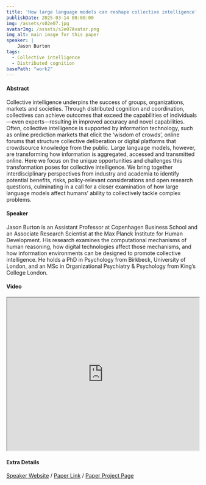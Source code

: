 ```yaml
---
title: 'How large language models can reshape collective intelligence'
publishDate: 2025-03-14 00:00:00
img: /assets/s02e07.jpg
avatarImg: /assets/s2e07Avatar.png
img_alt: main image for this paper
speaker: |
    Jason Burton
tags:
  - Collective intelligence
  - Distributed cognition
basePath: "work2"
---
```


#### Abstract

Collective intelligence underpins the success of groups, organizations, markets and societies. Through distributed cognition and coordination, collectives can achieve outcomes that exceed the capabilities of individuals—even experts—resulting in improved accuracy and novel capabilities. Often, collective intelligence is supported by information technology, such as online prediction markets that elicit the ‘wisdom of crowds’, online forums that structure collective deliberation or digital platforms that crowdsource knowledge from the public. Large language models, however, are transforming how information is aggregated, accessed and transmitted online. Here we focus on the unique opportunities and challenges this transformation poses for collective intelligence. We bring together interdisciplinary perspectives from industry and academia to identify potential benefits, risks, policy-relevant considerations and open research questions, culminating in a call for a closer examination of how large language models affect humans’ ability to collectively tackle complex problems.

#### Speaker

Jason Burton is an Assistant Professor at Copenhagen Business School and an Associate Research Scientist at the Max Planck Institute for Human Development. His research examines the computational mechanisms of human reasoning, how digital technologies affect those mechanisms, and how information environments can be designed to promote collective intelligence. He holds a PhD in Psychology from Birkbeck, University of London, and an MSc in Organizational Psychiatry & Psychology from King’s College London.

#### Video

<iframe width="100%" height="400px"
src="https://www.youtube.com/embed/3ZvFzevjkao" style="display: block; margin: 0 auto;">
</iframe>

#### Extra Details

[Speaker Website](https://www.cbs.dk/en/research/departments-and-centres/department-of-digitalization/staff/jbdigi) / [Paper Link](https://www.nature.com/articles/s41562-024-01959-9) / [Paper Project Page](https://lamarr-institute.org/publication/how-large-language-models-can-reshape-collective-intelligence/)
